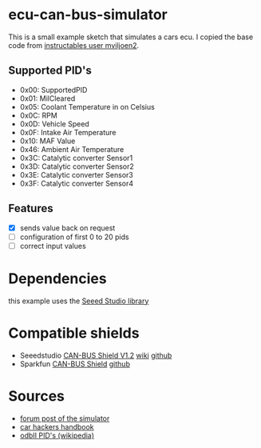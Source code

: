 # ecu-can-bus-simulator
This is a small example sketch that simulates a cars ecu. I copied the base code from [instructables user mviljoen2](http://www.instructables.com/id/Arduino-OBD2-Simulator/).

## Supported PID's

* 0x00: SupportedPID
* 0x01: MilCleared
* 0x05: Coolant Temperature in on Celsius
* 0x0C: RPM
* 0x0D: Vehicle Speed
* 0x0F: Intake Air Temperature
* 0x10: MAF Value
* 0x46: Ambient Air Temperature
* 0x3C: Catalytic converter Sensor1 
* 0x3D: Catalytic converter Sensor2 
* 0x3E: Catalytic converter Sensor3
* 0x3F: Catalytic converter Sensor4

## Features
 * [x] sends value back on request
 * [ ] configuration of first 0 to 20 pids
 * [ ] correct input values

# Dependencies
this example uses the [Seeed Studio library](https://github.com/Seeed-Studio/CAN_BUS_Shield)

# Compatible shields
* Seeedstudio [CAN-BUS Shield V1.2](http://www.seeedstudio.com/depot/CANBUS-Shield-V12-p-2256.html) [wiki](http://www.seeedstudio.com/wiki/CAN-BUS_Shield_V1.2) [github](https://github.com/Seeed-Studio/CAN_BUS_Shield)
* Sparkfun [CAN-BUS Shield](https://www.sparkfun.com/products/13262) [github](https://github.com/sparkfun/SparkFun_CAN-Bus_Arduino_Library)

# Sources
* [forum post of the simulator](http://techtinker.co.za/forum/viewtopic.php?f=14&t=10)
* [car hackers handbook](http://opengarages.org/handbook/2014_car_hackers_handbook_compressed.pdf)
* [odbII PID's (wikipedia)](https://en.wikipedia.org/wiki/OBD-II_PIDs)
